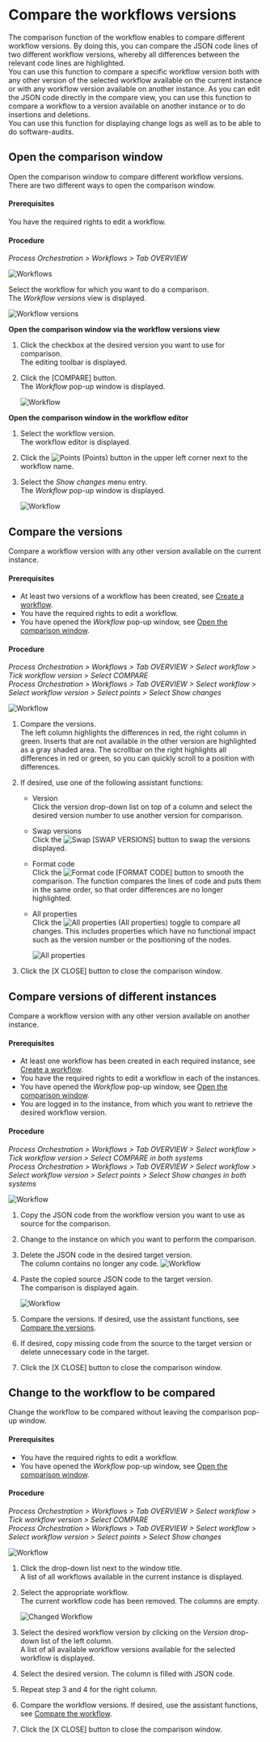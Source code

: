 # Compare the workflows versions

The comparison function of the workflow enables to compare different workflow versions. By doing this, you can compare the JSON code lines of two different workflow versions, whereby all differences between the relevant code lines are highlighted.  
You can use this function to compare a specific workflow version both with any other version of the selected workflow available on the current instance or with any workflow version available on another instance. As you can edit the JSON code directly in the compare view, you can use this function to compare a workflow to a version available on another instance or to do insertions and deletions.   
You can use this function for displaying change logs as well as to be able to do software-audits.

## Open the comparison window

Open the comparison window to compare different workflow versions. There are two different ways to open the comparison window.

#### Prerequisites

You have the required rights to edit a workflow.

#### Procedure

*Process Orchestration > Workflows > Tab OVERVIEW*

![Workflows](../../Assets/Screenshots/ActindoWorkFlow/Workflows/Workflows.png "[Workflows]")

Select the workflow for which you want to do a comparison.   
The *Workflow versions* view is displayed.
    
![Workflow versions](../../Assets/Screenshots/ActindoWorkFlow/Workflows/WorkflowVersions.png "[Workflow versions]")

**Open the comparison window via the workflow versions view**

1. Click the checkbox at the desired version you want to use for comparison.   
    The editing toolbar is displayed.
    
2. Click the [COMPARE] button.  
    The *Workflow* pop-up window is displayed. 

    ![Workflow](../../Assets/Screenshots/ActindoWorkFlow/Workflows/WorkflowComparison.png "[Workflow]")  

**Open the comparison window in the workflow editor**   

1. Select the workflow version.   
    The workflow editor is displayed.

2. Click the ![Points](../../Assets/Icons/Points02.png "[Points]") (Points) button in the upper left corner next to the workflow name.  

3. Select the *Show changes* menu entry.  
    The *Workflow* pop-up window is displayed. 

    ![Workflow](../../Assets/Screenshots/ActindoWorkFlow/Workflows/WorkflowComparison.png "[Workflow]")
    

## Compare the versions

Compare a workflow version with any other version available on the current instance.

#### Prerequisites

- At least two versions of a workflow has been created, see [Create a workflow](#create-a-workflow).
- You have the required rights to edit a workflow.
- You have opened the *Workflow* pop-up window, see [Open the comparison window](#open-the-comparison-window).

#### Procedure

*Process Orchestration > Workflows > Tab OVERVIEW > Select workflow > Tick workflow version > Select COMPARE*  
*Process Orchestration > Workflows > Tab OVERVIEW > Select workflow > Select workflow version > Select points > Select Show changes*

![Workflow](../../Assets/Screenshots/ActindoWorkFlow/Workflows/WorkflowComparison.png "[Workflow]")
   
1. Compare the versions.   
    The left column highlights the differences in red, the right column in green. Inserts that are not available in the other version are highlighted as a gray shaded area. The scrollbar on the right highlights all differences in red or green, so you can quickly scroll to a position with differences.
    
2. If desired, use one of the following assistant functions:   

   - Version   
        Click the version drop-down list on top of a column and select the desired version number to use another version for comparison.

    - Swap versions   
        Click the ![Swap](../../Assets/Icons/Swap.png "[Swap]") [SWAP VERSIONS] button to swap the versions displayed. 
       
    - Format code  
        Click the ![Format code](../../Assets/Icons/Swap.png "[Format code]") [FORMAT CODE] button to smooth the comparison. The function compares the lines of code and puts them in the same order, so that order differences are no longer highlighted.

    - All properties   
       Click the ![All properties](../../Assets/Icons/Toggle.png "[All properties]") (All properties) toggle to compare all changes. This includes properties which have no functional impact such as the version number or the positioning of the nodes.

        ![All properties](../../Assets/Screenshots/ActindoWorkFlow/Workflows/WorkflowComparisonAllProperties.png "[All properties]")

3. Click the [X CLOSE] button to close the comparison window.



## Compare versions of different instances

Compare a workflow version with any other version available on another instance.

#### Prerequisites

- At least one workflow has been created in each required instance, see [Create a workflow](#create-a-workflow).
- You have the required rights to edit a workflow in each of the instances.
- You have opened the *Workflow* pop-up window, see [Open the comparison window](#open-the-comparison-window).
- You are logged in to the instance, from which you want to retrieve the desired workflow version.

#### Procedure

*Process Orchestration > Workflows > Tab OVERVIEW > Select workflow > Tick workflow version > Select COMPARE in both systems*  
*Process Orchestration > Workflows > Tab OVERVIEW > Select workflow > Select workflow version > Select points > Select Show changes in both systems*

![Workflow](../../Assets/Screenshots/ActindoWorkFlow/Workflows/WorkflowComparison.png "[Workflow]")

1. Copy the JSON code from the workflow version you want to use as source for the comparison.

2. Change to the instance on which you want to perform the comparison. 

2. Delete the JSON code in the desired target version.   
    The column contains no longer any code.
    ![Workflow](../../Assets/Screenshots/ActindoWorkFlow/Workflows/WorkflowComparisonAnotherInstance.png "[Workflow]")

3. Paste the copied source JSON code to the target version.   
    The comparison is displayed again.
    
    ![Workflow](../../Assets/Screenshots/ActindoWorkFlow/Workflows/WorkflowComparison.png "[Workflow]")
    
4. Compare the versions. If desired, use the assistant functions, see [Compare the versions](#compare-the-versions). 

5. If desired, copy missing code from the source to the target version or delete unnecessary code in the target. 

5. Click the [X CLOSE] button to close the comparison window.



## Change to the workflow to be compared 

Change the workflow to be compared without leaving the comparison pop-up window.

#### Prerequisites

- You have the required rights to edit a workflow.
- You have opened the *Workflow* pop-up window, see [Open the comparison window](#open-the-comparison-window).

#### Procedure

*Process Orchestration > Workflows > Tab OVERVIEW > Select workflow > Tick workflow version > Select COMPARE*  
*Process Orchestration > Workflows > Tab OVERVIEW > Select workflow > Select workflow version > Select points > Select Show changes*

![Workflow](../../Assets/Screenshots/ActindoWorkFlow/Workflows/WorkflowComparison.png "[Workflow]")

1. Click the drop-down list next to the window title.  
    A list of all workflows available in the current instance is displayed.

2. Select the appropriate workflow.  
   The current workflow code has been removed. The columns are empty.

   ![Changed Workflow](../../Assets/Screenshots/ActindoWorkFlow/Workflows/WorkflowComparisonEmptyColumns.png)

3. Select the desired workflow version by clicking on the *Version* drop-down list of the left column.  
    A list of all available workflow versions available for the selected workflow is displayed.

4. Select the desired version.
   The column is filled with JSON code.

5. Repeat step 3 and 4 for the right column.

6. Compare the workflow versions. If desired, use the assistant functions, see [Compare the workflow](#compare-the-versions). 

7. Click the [X CLOSE] button to close the comparison window.








